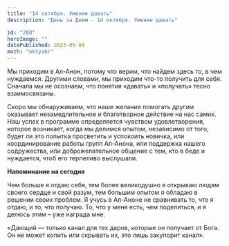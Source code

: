 ```yaml
---
title: "14 октября. Умение давать"
description: "День за Днем - 14 октября. Умение давать"

id: "288"
heroImage: ""
datePublished: 2023-05-04
moth: "oktyabr"
---
```


Мы приходим в Ал-Анон, потому что верим, что найдем здесь то, в чем нуждаемся.
Другими словами, мы приходим что-то получить для себя. Сначала мы не осознаем,
что понятия «давать» и «получать» тесно взаимосвязаны.

Скоро мы обнаруживаем, что наше желание помогать другим оказывает
незамедлительное и благотворное действие на нас самих. Наш успех в программе
определяется чувством удовлетворения, которое возникает, когда мы делимся
опытом, независимо от того, будет ли это попытка просветить и успокоить
новичка, или координирование работы групп Ал-Анона, или поддержка нашего
содружества, или доброжелательное общение с тем, кто в беде и нуждается, чтоб
его терпеливо выслушали.

**Напоминание на сегодня**

Чем больше я отдаю себя, тем более великодушно я открываю людям своего сердце
и свой разум, тем большим опытом я обладаю в решении своих проблем. Я учусь в
Ал-Аноне не сравнивать то, что я отдаю, и то, что получаю. То, что у меня
есть, чем поделиться, и я делюсь этим – уже награда мне.

«Дающий — только канал для тех даров, которые он получает от Бога. Он не может
копить или скрывать их, это лишь закупорит канал».
